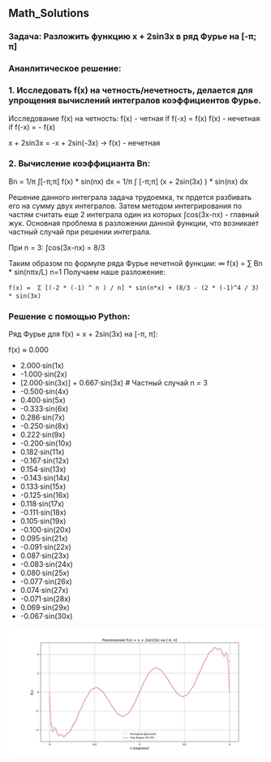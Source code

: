 ## Math_Solutions
### Задача: Разложить функцию x + 2sin3x в ряд Фурье на [-π; π]

### Ананлитическое решение: 
### 1. Исследовать f(x) на четность/нечетность, делается для упрощения вычислений интегралов коэффициентов Фурье.

Исследование f(x) на четность: 
f(x) - четная if f(-x) = f(x)
f(x) - нечетная if f(-x) = - f(x)

x + 2sin3x = -x + 2sin(-3x) -> f(x) - нечетная

### 2. Вычисление коэффицианта Bn:
                          
Bn = 1/π ∫[-π;π] f(x) * sin(nx) dx = 1/π ∫ [-π;π] (x + 2sin(3x) ) * sin(nx) dx
                                                            
Решение данного интеграла задача трудоемка, тк прдется разбивать его на сумму двух интегралов. 
Затем методом интегрирования по частям считать еще 2 интеграла один из которых ∫cos(3x-nx) - главный жук.
Основная проблема в разложении данной функции, что возникает частный случай при решении интеграла. 

При n = 3: 
∫cos(3x-nx) = 8/3     

Таким образом по формуле ряда Фурье нечетной функции:
       ∞
f(x) = ∑ Bn * sin(nπx/L)
      n=1
Получаем наше разложение:

    f(x) =  Σ [(-2 * (-1) ^ n ) / n] * sin(n*x) + (8/3 - (2 * (-1)^4 / 3) * sin(3x)
        


### Решение c помощью Python:
Ряд Фурье для f(x) = x + 2sin(3x) на [-π, π]:

f(x) ≈ 0.000
  + 2.000·sin(1x)
  + -1.000·sin(2x)
  + [2.000·sin(3x)] + 0.667·sin(3x)  # Частный случай n = 3
  + -0.500·sin(4x)
  + 0.400·sin(5x)
  + -0.333·sin(6x)
  + 0.286·sin(7x)
  + -0.250·sin(8x)
  + 0.222·sin(9x)
  + -0.200·sin(10x)
  + 0.182·sin(11x)
  + -0.167·sin(12x)
  + 0.154·sin(13x)
  + -0.143·sin(14x)
  + 0.133·sin(15x)
  + -0.125·sin(16x)
  + 0.118·sin(17x)
  + -0.111·sin(18x)
  + 0.105·sin(19x)
  + -0.100·sin(20x)
  + 0.095·sin(21x)
  + -0.091·sin(22x)
  + 0.087·sin(23x)
  + -0.083·sin(24x)
  + 0.080·sin(25x)
  + -0.077·sin(26x)
  + 0.074·sin(27x)
  + -0.071·sin(28x)
  + 0.069·sin(29x)
  + -0.067·sin(30x)

  ![График](Fourier_Series.png)
